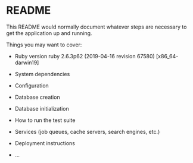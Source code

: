 # README

This README would normally document whatever steps are necessary to get the
application up and running.

Things you may want to cover:

* Ruby version
ruby 2.6.3p62 (2019-04-16 revision 67580) [x86_64-darwin19]
* System dependencies

* Configuration

* Database creation

* Database initialization

* How to run the test suite

* Services (job queues, cache servers, search engines, etc.)

* Deployment instructions

* ...
